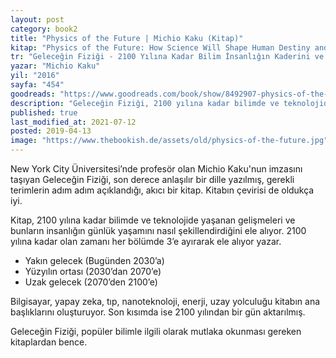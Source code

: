 ```yaml
---
layout: post  
category: book2  
title: "Physics of the Future | Michio Kaku (Kitap)"  
kitap: "Physics of the Future: How Science Will Shape Human Destiny and Our Daily Lives by the Year 2100"  
tr: "Geleceğin Fiziği - 2100 Yılına Kadar Bilim İnsanlığın Kaderini ve Günlük Yaşamımızı Nasıl Şekillendirecek?"  
yazar: "Michio Kaku"  
yil: "2016"  
sayfa: "454"  
goodreads: "https://www.goodreads.com/book/show/8492907-physics-of-the-future"
description: "Geleceğin Fiziği, 2100 yılına kadar bilimde ve teknolojide yaşanan gelişmeleri ve bunların insanların yaşamını nasıl şekillendirdiğini ele alıyor."
published: true
last_modified_at: 2021-07-12
posted: 2019-04-13
image: "https://www.thebookish.de/assets/old/physics-of-the-future.jpg"
---
```


New York City Üniversitesi’nde profesör olan Michio Kaku'nun imzasını taşıyan Geleceğin Fiziği, son derece anlaşılır bir dille yazılmış, gerekli terimlerin adım adım açıklandığı, akıcı bir kitap. Kitabın çevirisi de oldukça iyi.  
  
Kitap, 2100 yılına kadar bilimde ve teknolojide yaşanan gelişmeleri ve bunların insanlığın günlük yaşamını nasıl şekillendirdiğini ele alıyor. 2100 yılına kadar olan zamanı her bölümde 3’e ayırarak ele alıyor yazar.  
  
- Yakın gelecek (Bugünden 2030’a)  
- Yüzyılın ortası (2030’dan 2070’e)  
- Uzak gelecek (2070’den 2100’e)  
  
Bilgisayar, yapay zeka, tıp, nanoteknoloji, enerji, uzay yolculuğu kitabın ana başlıklarını oluşturuyor. Son kısımda ise 2100 yılından bir gün aktarılmış.  
  
Geleceğin Fiziği, popüler bilimle ilgili olarak mutlaka okunması gereken kitaplardan bence.  
  
  
